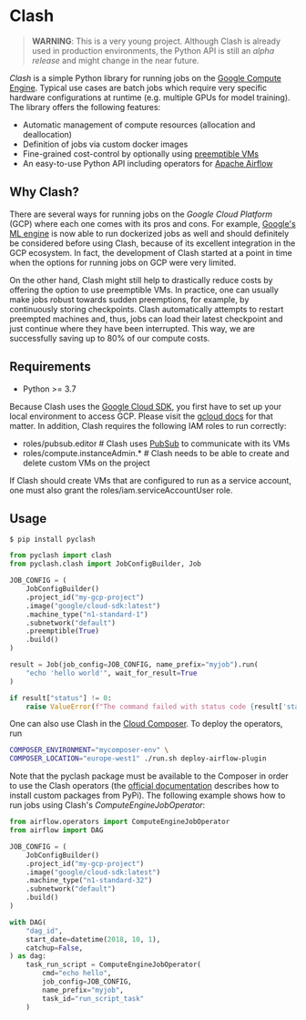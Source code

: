 
# Clash
> **WARNING**: This is a very young project. Although Clash is already used in production environments, the  Python API is still an *alpha release* and might change in the near future.

*Clash* is a simple Python library for running jobs on the [Google Compute Engine](https://cloud.google.com/compute/). Typical use cases are batch jobs which require very specific hardware configurations at runtime (e.g. multiple GPUs for model training). The library offers the following features:

* Automatic management of compute resources (allocation and deallocation)
* Definition of jobs via custom docker images
* Fine-grained cost-control by optionally using [preemptible VMs](https://cloud.google.com/preemptible-vms/)
* An easy-to-use Python API including operators for [Apache Airflow](https://airflow.apache.org/)

## Why Clash?

There are several ways for running jobs on the *Google Cloud Platform* (GCP) where each one comes with its pros and cons. For example, [Google's ML engine](https://cloud.google.com/ml-engine/) is now able to run dockerized jobs as well and should definitely be considered before using Clash, because of its excellent integration in the GCP ecosystem. In fact, the development of Clash started at a point in time when the options for running jobs on GCP were very limited.

On the other hand, Clash might still help to drastically reduce costs by offering the option to use preemptible VMs. In practice, one can usually make jobs robust towards sudden preemptions, for example, by continuously storing checkpoints. Clash automatically attempts to restart preempted machines and, thus, jobs can load their latest checkpoint and just continue where they have been interrupted. This way, we are successfully saving up to 80% of our compute costs.

## Requirements

* Python >= 3.7

Because Clash uses the [Google Cloud SDK](https://github.com/googleapis/google-cloud-python), you first have to set up your local environment to access GCP. Please visit the [gcloud docs](https://cloud.google.com/sdk/gcloud/reference/auth/) for that matter. In addition, Clash requires the following IAM roles to run correctly:

* roles/pubsub.editor # Clash uses [PubSub](https://cloud.google.com/pubsub/docs/) to communicate with its VMs
* roles/compute.instanceAdmin.* # Clash needs to be able to create and delete custom VMs on the project

If Clash should create VMs that are configured to run as a service account, one must also grant the roles/iam.serviceAccountUser role.

## Usage

```
$ pip install pyclash
```

```Python
from pyclash import clash
from pyclash.clash import JobConfigBuilder, Job

JOB_CONFIG = (
    JobConfigBuilder()
    .project_id("my-gcp-project")
    .image("google/cloud-sdk:latest")
    .machine_type("n1-standard-1")
    .subnetwork("default")
    .preemptible(True)
    .build()
)

result = Job(job_config=JOB_CONFIG, name_prefix="myjob").run(
    "echo 'hello world'", wait_for_result=True
)

if result["status"] != 0:
    raise ValueError(f"The command failed with status code {result['status']}")
```

One can also use Clash in the [Cloud Composer](https://cloud.google.com/composer/). To deploy the operators, run

```Bash
COMPOSER_ENVIRONMENT="mycomposer-env" \
COMPOSER_LOCATION="europe-west1" ./run.sh deploy-airflow-plugin
```

Note that the pyclash package must be available to the Composer in order to use the Clash operators (the  [official documentation](https://cloud.google.com/composer/docs/how-to/using/installing-python-dependencies) describes how to install custom packages from PyPi). The following example shows how to run jobs using Clash's *ComputeEngineJobOperator*:

```Python
from airflow.operators import ComputeEngineJobOperator
from airflow import DAG

JOB_CONFIG = (
    JobConfigBuilder()
    .project_id("my-gcp-project")
    .image("google/cloud-sdk:latest")
    .machine_type("n1-standard-32")
    .subnetwork("default")
    .build()
)

with DAG(
    "dag_id",
    start_date=datetime(2018, 10, 1),
    catchup=False,
) as dag:
    task_run_script = ComputeEngineJobOperator(
        cmd="echo hello",
        job_config=JOB_CONFIG,
        name_prefix="myjob",
        task_id="run_script_task"
    )
```
